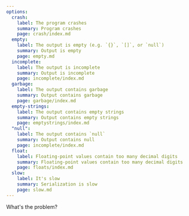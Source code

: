```yaml
---
options:
  crash:
    label: The program crashes
    summary: Program crashes
    page: crash/index.md
  empty:
    label: The output is empty (e.g. `{}`, `[]`, or `null`)
    summary: Output is empty
    page: empty.md
  incomplete:
    label: The output is incomplete
    summary: Output is incomplete
    page: incomplete/index.md
  garbage:
    label: The output contains garbage
    summary: Output contains garbage
    page: garbage/index.md
  empty-strings:
    label: The output contains empty strings
    summary: Output contains empty strings
    page: emptystrings/index.md
  "null":
    label: The output contains `null`
    summary: Output contains null
    page: incomplete/index.md
  float:
    label: Floating-point values contain too many decimal digits
    summary: Floating-point values contain too many decimal digits
    page: floats/index.md
  slow:
    label: It's slow
    summary: Serialization is slow
    page: slow.md
---
```


What's the problem?
